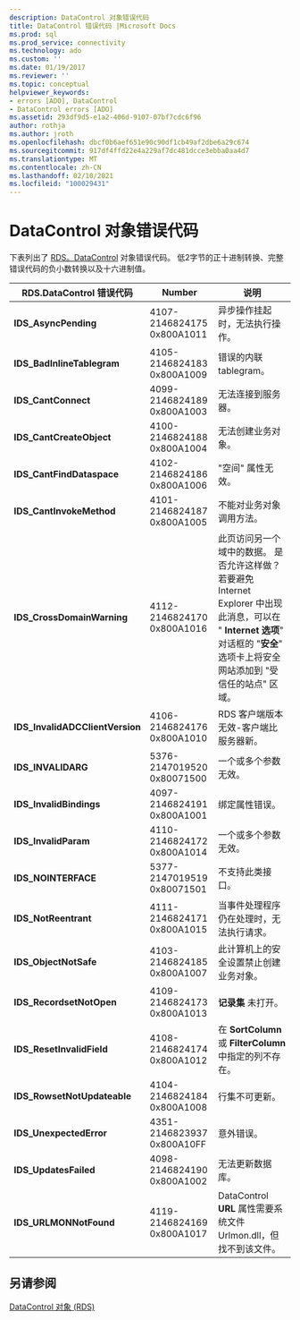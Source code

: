 ```yaml
---
description: DataControl 对象错误代码
title: DataControl 错误代码 |Microsoft Docs
ms.prod: sql
ms.prod_service: connectivity
ms.technology: ado
ms.custom: ''
ms.date: 01/19/2017
ms.reviewer: ''
ms.topic: conceptual
helpviewer_keywords:
- errors [ADO], DataControl
- DataControl errors [ADO]
ms.assetid: 293df9d5-e1a2-406d-9107-07bf7cdc6f96
author: rothja
ms.author: jroth
ms.openlocfilehash: dbcf0b6aef651e90c90df1cb49af2dbe6a29c674
ms.sourcegitcommit: 917df4ffd22e4a229af7dc481dcce3ebba0aa4d7
ms.translationtype: MT
ms.contentlocale: zh-CN
ms.lasthandoff: 02/10/2021
ms.locfileid: "100029431"
---
```

# <a name="datacontrol-object-error-codes"></a>DataControl 对象错误代码
下表列出了 [RDS。DataControl](../../reference/rds-api/datacontrol-object-rds.md) 对象错误代码。 低2字节的正十进制转换、完整错误代码的负小数转换以及十六进制值。

|RDS.DataControl 错误代码|Number|说明|
|---------------------------------|------------|-----------------|
|**IDS_AsyncPending**|4107-2146824175 0x800A1011|异步操作挂起时，无法执行操作。|
|**IDS_BadInlineTablegram**|4105-2146824183 0x800A1009|错误的内联 tablegram。|
|**IDS_CantConnect**|4099-2146824189 0x800A1003|无法连接到服务器。|
|**IDS_CantCreateObject**|4100-2146824188 0x800A1004|无法创建业务对象。|
|**IDS_CantFindDataspace**|4102-2146824186 0x800A1006|"空间" 属性无效。|
|**IDS_CantInvokeMethod**|4101-2146824187 0x800A1005|不能对业务对象调用方法。|
|**IDS_CrossDomainWarning**|4112-2146824170 0x800A1016|此页访问另一个域中的数据。 是否允许这样做？ 若要避免 Internet Explorer 中出现此消息，可以在 " **Internet 选项**" 对话框的 "**安全**" 选项卡上将安全网站添加到 "受信任的站点" 区域。|
|**IDS_InvalidADCClientVersion**|4106-2146824176 0x800A1010|RDS 客户端版本无效-客户端比服务器新。|
|**IDS_INVALIDARG**|5376-2147019520 0x80071500|一个或多个参数无效。|
|**IDS_InvalidBindings**|4097-2146824191 0x800A1001|绑定属性错误。|
|**IDS_InvalidParam**|4110-2146824172 0x800A1014|一个或多个参数无效。|
|**IDS_NOINTERFACE**|5377-2147019519 0x80071501|不支持此类接口。|
|**IDS_NotReentrant**|4111-2146824171 0x800A1015|当事件处理程序仍在处理时，无法执行请求。|
|**IDS_ObjectNotSafe**|4103-2146824185 0x800A1007|此计算机上的安全设置禁止创建业务对象。|
|**IDS_RecordsetNotOpen**|4109-2146824173 0x800A1013|**记录集** 未打开。|
|**IDS_ResetInvalidField**|4108-2146824174 0x800A1012|在 **SortColumn** 或 **FilterColumn** 中指定的列不存在。|
|**IDS_RowsetNotUpdateable**|4104-2146824184 0x800A1008|行集不可更新。|
|**IDS_UnexpectedError**|4351-2146823937 0x800A10FF|意外错误。|
|**IDS_UpdatesFailed**|4098-2146824190 0x800A1002|无法更新数据库。|
|**IDS_URLMONNotFound**|4119-2146824169 0x800A1017|DataControl **URL** 属性需要系统文件 Urlmon.dll，但找不到该文件。|

## <a name="see-also"></a>另请参阅
 [DataControl 对象 (RDS)](../../reference/rds-api/datacontrol-object-rds.md)